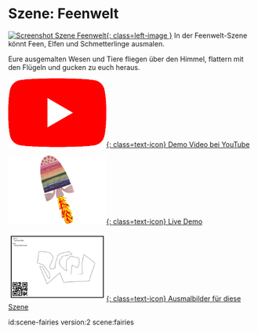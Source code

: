 # Szene: Feenwelt

[![Screenshot Szene Feenwelt](images/scenes/{=property(scene)}/scene-bait-small.jpg){: class=left-image }](images/scenes/{=property(scene)}/scene-bait.png)
In der Feenwelt-Szene könnt Feen, Elfen und Schmetterlinge ausmalen.

Eure ausgemalten Wesen und Tiere fliegen über den Himmel, flattern mit den Flügeln und gucken zu euch heraus.

[![YouTube icon](images/youtube.png){: class=text-icon} Demo Video bei YouTube](https://www.youtube.com/watch?v=BirtO0QGkI4&list=PL-o9mFmKUyeaNl0TSucCBEsVJLK6gcZdZ)

[![Scanarium icon](images/scanarium.png){: class=text-icon} Live Demo](https://demo.scanarium.com/?scene={=property(scene)})

[![Coloring page icon](images/coloring-page.png){: class=text-icon} Ausmalbilder für diese Szene](https://scanarium.com/#pdfs-{=property(scene)})

id:scene-fairies
version:2
scene:fairies
